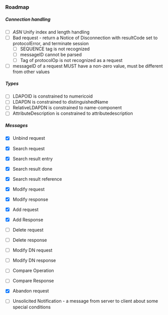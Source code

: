 ### Roadmap

##### Connection handling

- [ ] *ASN* Unify index and length handling
- [ ] Bad request - return a Notice of Disconnection with resultCode set to protocolError, and terminate session
  - [ ] SEQUENCE tag is not recognized
  - [ ] messageID cannot be parsed
  - [ ] Tag of protocolOp is not recognized as a request
- [ ] messageID of a request MUST have a non-zero value, must be different from other values

##### Types

- [ ] LDAPOID is constrained to numericoid
- [ ] LDAPDN is constrained to distinguishedName
- [ ] RelativeLDAPDN is constrained to name-component
- [ ] AttributeDescription is constrained to attributedescription

##### Messages

- [x] Unbind request

- [x] Search request
- [x] Search result entry
- [x] Search result done
- [x] Search result reference

- [x] Modify request
- [x] Modify response

- [x] Add request
- [x] Add Response

- [ ] Delete request
- [ ] Delete response

- [ ] Modify DN request
- [ ] Modify DN response

- [ ] Compare Operation
- [ ] Compare Response

- [x] Abandon request

- [ ] Unsolicited Notification - a message from server to client about some special conditions
